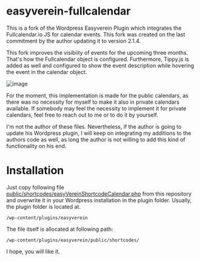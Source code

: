 # easyverein-fullcalendar
This is a fork of the Wordpress Easyverein Plugin which integrates the Fullcalendar.io JS for calendar events. This fork was created on the last commitment by the author updating it to version 2.1.4. 

This fork improves the visibiity of events for the upcoming three months. That's how the Fullcalendar object is configured. Furthermore, Tippy.js is added as well and configured to show the event description while hovering the event in the calendar object.

![image](https://github.com/user-attachments/assets/3bad7049-4f3c-4bbd-9a5a-0bfa2adfd46c)

For the moment, this implementation is made for the public calendars, as there was no necessity for myself to make it also in private calendars available.
If somebody may feel the necessity to implement it for private calendars, feel free to reach out to me or to do it by yourself. 

I'm not the author of these files. Nevertheless, if the author is going to update his Wordpress plugin, I will keep on integrating my additions to the authors code as well, as long the author is not willing to add this kind of functionality on his end. 

# Installation
Just copy following file [public/shortcodes/easyVereinShortcodeCalendar.php](https://github.com/Jarosch/easyverein-fullcalendar/blob/340e33e74b04f6761ea1d0f262895140c1a962ed/public/shortcodes/easyVereinShortcodeCalendar.php) from this repository and overwrite it in your Wordpress installation in the plugin folder. Usually, the plugin folder is located at. 
```
/wp-content/plugins/easyverein
```
The file itself is allocated at following path: 
```
/wp-content/plugins/easyverein/public/shortcodes/
```
I hope, you will like it. 

